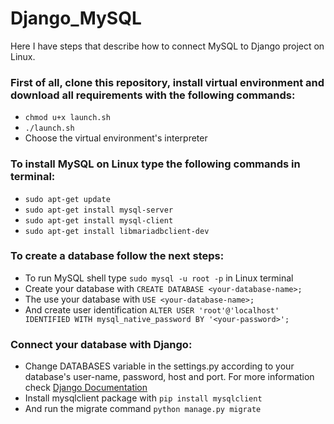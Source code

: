 # Django_MySQL
Here I have steps that describe how to connect MySQL to Django project on Linux.

### First of all, clone this repository, install virtual environment and download all requirements with the following commands:

- `chmod u+x launch.sh`
- `./launch.sh`
- Choose the virtual environment's interpreter

### To install MySQL on Linux type the following commands in terminal:

- `sudo apt-get update`
- `sudo apt-get install mysql-server`
- `sudo apt-get install mysql-client`
- `sudo apt-get install libmariadbclient-dev`

### To create a database follow the next steps:

- To run MySQL shell type `sudo mysql -u root -p` in Linux terminal
- Create your database with `CREATE DATABASE <your-database-name>;`
- The use your database with `USE <your-database-name>;`
- And create user identification `ALTER USER 'root'@'localhost' IDENTIFIED WITH mysql_native_password BY '<your-password>';`

### Connect your database with Django:

- Change DATABASES variable in the settings.py according to your database's user-name, password, host and port. For more information check [Django Documentation](https://docs.djangoproject.com/en/4.1/ref/settings/#std-setting-DATABASES "Django documentation about database settings")
- Install mysqlclient package with `pip install mysqlclient`
- And run the migrate command `python manage.py migrate`
